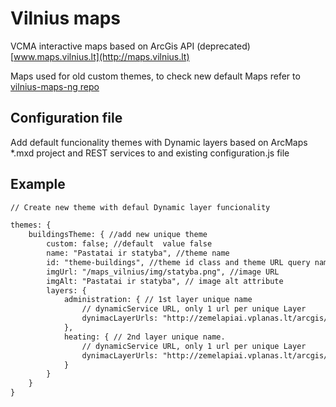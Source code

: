# Vilnius maps

VCMA interactive maps based on ArcGis API (deprecated)
[www.maps.vilnius.lt](http://maps.vilnius.lt)

Maps used for old custom themes, to check new default Maps refer to [vilnius-maps-ng repo](https://github.com/vilnius/vilnius-maps-ng)

## Configuration file
Add default funcionality themes with Dynamic layers based on ArcMaps *.mxd project and REST services to and existing configuration.js file


## Example
``` HTML
// Create new theme with defaul Dynamic layer funcionality

themes: {
	buildingsTheme: { //add new unique theme
		custom: false; //default  value false
		name: "Pastatai ir statyba", //theme name
		id: "theme-buildings", //theme id class and theme URL query name
		imgUrl: "/maps_vilnius/img/statyba.png", //image URL
		imgAlt: "Pastatai ir statyba", // image alt attribute
		layers: {
			administration: { // 1st layer unique name
				// dynamicService URL, only 1 url per unique Layer
				dynimacLayerUrls: "http://zemelapiai.vplanas.lt/arcgis/rest/services/administration/MapServer"
			},
			heating: { // 2nd layer unique name.
				// dynamicService URL, only 1 url per unique Layer
				dynimacLayerUrls: "http://zemelapiai.vplanas.lt/arcgis/rest/services/heating/MapServer"
			}
		}
	}
}

```
